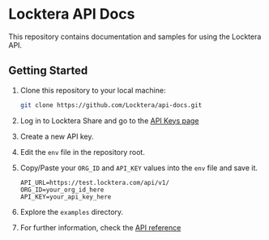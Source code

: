 # Locktera API Docs

This repository contains documentation and samples for using the Locktera API.

## Getting Started

1. Clone this repository to your local machine:
	```sh
	git clone https://github.com/Locktera/api-docs.git
	```

2. Log in to Locktera Share and go to the [API Keys page](https://test.locktera.com/#/configuration/api_keys)

3. Create a new API key.

4. Edit the `env` file in the repository root.

5. Copy/Paste your `ORG_ID` and `API_KEY` values into the `env` file and save it.
	```env
	API_URL=https://test.locktera.com/api/v1/
	ORG_ID=your_org_id_here
	API_KEY=your_api_key_here
	```

6. Explore the `examples` directory.

7. For further information, check the [API reference](https://test.locktera.com/#/api)
